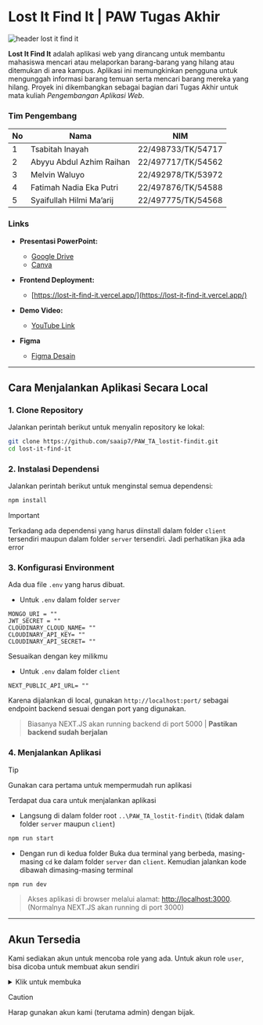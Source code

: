 # Lost It Find It | PAW Tugas Akhir

![header lost it find it](https://github.com/saaip7/PAW_TA_lostit-findit/blob/main/documentation/header-git.png)

**Lost It Find It** adalah aplikasi web yang dirancang untuk membantu mahasiswa mencari atau melaporkan barang-barang yang hilang atau ditemukan di area kampus. Aplikasi ini memungkinkan pengguna untuk mengunggah informasi barang temuan serta mencari barang mereka yang hilang. Proyek ini dikembangkan sebagai bagian dari Tugas Akhir untuk mata kuliah *Pengembangan Aplikasi Web*.

### Tim Pengembang

| No  | Nama                        | NIM                 |
|-----|-----------------------------|---------------------|
| 1   | Tsabitah Inayah              | 22/498733/TK/54717  |
| 2   | Abyyu Abdul Azhim Raihan     | 22/497717/TK/54562  |
| 3   | Melvin Waluyo                | 22/492978/TK/53972  |
| 4   | Fatimah Nadia Eka Putri      | 22/497876/TK/54588  |
| 5   | Syaifullah Hilmi Ma’arij     | 22/497775/TK/54568  |


### Links

- **Presentasi PowerPoint:**
  - [Google Drive](https://bit.ly/paw05-slide)
  - [Canva](https://www.canva.com/design/DAGXeFT3kq0/bFXnTsLIVpHl77FaPTLNbw/edit?utm_content=DAGXeFT3kq0&utm_campaign=designshare&utm_medium=link2&utm_source=sharebutton)
  
- **Frontend Deployment:**
  - [https://lost-it-find-it.vercel.app/](https://lost-it-find-it.vercel.app/)

- **Demo Video:**
  - [YouTube Link](https://youtu.be/XmsMzmOMlsY)

- **Figma**
  - [Figma Desain](https://www.figma.com/design/dnyah6Box0ev2cUpI3nzMo/PAW---LostIt%3F-FindIt!?node-id=40-6495&t=UhATQ4dzstu3RkAk-1)



---

## Cara Menjalankan Aplikasi Secara Local

### 1. Clone Repository
Jalankan perintah berikut untuk menyalin repository ke lokal:
```bash
git clone https://github.com/saaip7/PAW_TA_lostit-findit.git
cd lost-it-find-it
```

### 2. Instalasi Dependensi
Jalankan perintah berikut untuk menginstal semua dependensi:
```bash
npm install
```


> [!IMPORTANT]
> Terkadang ada dependensi yang harus diinstall dalam folder `client` tersendiri maupun dalam folder `server` tersendiri.
> Jadi perhatikan jika ada error

### 3. Konfigurasi Environment
Ada dua file `.env` yang harus dibuat.

- Untuk `.env` dalam folder `server`
```env
MONGO_URI = ""
JWT_SECRET = ""
CLOUDINARY_CLOUD_NAME= ""
CLOUDINARY_API_KEY= ""
CLOUDINARY_API_SECRET= ""
```
Sesuaikan dengan key milikmu


- Untuk `.env` dalam folder `client`
```env
NEXT_PUBLIC_API_URL= ""
```
Karena dijalankan di local, gunakan `http://localhost:port/` sebagai endpoint backend sesuai dengan port yang digunakan.
> Biasanya NEXT.JS akan running backend di port 5000 | **Pastikan backend sudah berjalan**


### 4. Menjalankan Aplikasi
> [!TIP]
> Gunakan cara pertama untuk mempermudah run aplikasi

Terdapat dua cara untuk menjalankan aplikasi
- Langsung di dalam folder root `..\PAW_TA_lostit-findit\` (tidak dalam folder `server` maupun `client`)
```bash
npm run start
```

- Dengan run di kedua folder
Buka dua terminal yang berbeda, masing-masing `cd` ke dalam folder `server` dan `client`. Kemudian jalankan kode dibawah dimasing-masing terminal
```bash
npm run dev
```

> Akses aplikasi di browser melalui alamat: [http://localhost:3000](http://localhost:3000). (Normalnya NEXT.JS akan running di port 3000)


---

## Akun Tersedia
Kami sediakan akun untuk mencoba role yang ada. Untuk akun role `user`, bisa dicoba untuk membuat akun sendiri

<details>
<summary>Klik untuk membuka</summary>

  
**ADMIN**

> email: admin@mail.com
> 
> pass: admin


**USER**
> email: fufu@mail.com
> 
> pass: fufu

</details>

> [!CAUTION]
> Harap gunakan akun kami (terutama admin) dengan bijak.


